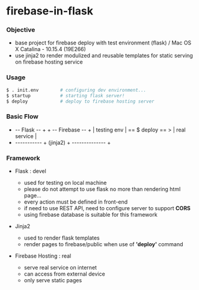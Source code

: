 # firebase-in-flask

### Objective
* base project for firebase deploy with test environment (flask) / Mac OS X Catalina - 10.15.4 (19E266) 
* use jinja2 to render modulized and reusable templates for static serving on firebase hosting service


### Usage
```bash
$ . init.env        # configuring dev environment...
$ startup           # starting flask server!
$ deploy            # deploy to firebase hosting server
```


### Basic Flow
 + -- Flask -- +                   + -- Firebase -- +
 | testing env |  == $ deploy == > |  real service  |
 + ----------- +      (jinja2)     + -------------- +


### Framework
* Flask : devel
    * used for testing on local machine
    * please do not attempt to use flask no more than rendering html page...
    * every action must be defined in front-end
    * if need to use REST API, need to configure server to support **CORS**
    * using firebase database is suitable for this framework

* Jinja2
    * used to render flask templates
    * render pages to firebase/public when use of **'deploy'** command

* Firebase Hosting : real
    * serve real service on internet
    * can access from external device
    * only serve static pages
